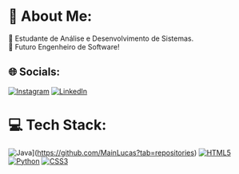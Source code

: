 # 💫 About Me:
🔭 Estudante de Análise e Desenvolvimento de Sistemas.<br>
🔭 Futuro Engenheiro de Software! <br>


## 🌐 Socials:
[![Instagram](https://img.shields.io/badge/Instagram-%23E4405F.svg?logo=Instagram&logoColor=white)](https://www.instagram.com/luccas._.barbosa/) [![LinkedIn](https://img.shields.io/badge/LinkedIn-%230077B5.svg?logo=linkedin&logoColor=white)](https://www.linkedin.com/in/lucas-barbosa-782b51268) 

# 💻 Tech Stack:
![Java](https://img.shields.io/badge/java-%23ED8B00.svg?style=for-the-badge&logo=openjdk&logoColor=white)](https://github.com/MainLucas?tab=repositories) [![HTML5](https://img.shields.io/badge/html5-%23E34F26.svg?style=for-the-badge&logo=html5&logoColor=white)](https://github.com/MainLucas?tab=repositories) [![Python](https://img.shields.io/badge/python-3670A0?style=for-the-badge&logo=python&logoColor=ffdd54)](https://github.com/MainLucas?tab=repositories) [![CSS3](https://img.shields.io/badge/css3-%231572B6.svg?style=for-the-badge&logo=css3&logoColor=white)](https://github.com/MainLucas?tab=repositories)


<!-- Proudly created with GPRM ( https://gprm.itsvg.in ) -->
